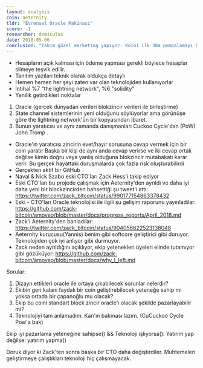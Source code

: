 ```yaml
---
layout: analysis
coin: aeternity
tldr: "Evrensel Oracle Makinası"
score: -1
researcher: demiculus
date: 2018-05-06
conclusion: "Takım güzel marketing yapıyor. Koini ilk 30a pompalamayı başarmışlar ve farklı bir satış noktaları olduğu için sıralaması daha da yükselebilir insanlar teknolojisinin çalışmadığını anlayana kadar.(eğer teknoloji gerçekten çalışmıyorsa). Sonuç olarak bu blokzincirinin-takımın başarılı olmasını istemiyorum."
---
```


- Hesapların açık kalması için ödeme yapması gerekli böylece hesaplar silmeye teşvik edilir.
- Tanıtım yazıları teknik olarak oldukça detaylı
- Hemen hemen her şeyi zaten var olan teknolojiden kullanıyorlar
- İntihal %7 "the lightning network", %6 "solidity"
- Yenilik getirdikleri noktalar
1. Oracle (gerçek dünyadan verileri blokzincir verileri ile birleştirme)
2. State channel sistemlerinin yeni olduğunu söylüyorlar ama görünüşe göre the lightning network'ün bir kopyasından ibaret.
3. Bunun yaratıcısı ve aynı zamanda danışmanları Cuckoo Cycle'dan (PoW) John Tromp .
- Oracle'ın yaratıcısı zincirin evet/hayır sorusuna cevap vermek için bir coin yaratır Başka bir kişi de aynı anda cevap verirse ve iki cevap ortak değilse kimin doğru veya yanlış olduğuna blokzincir mutabakatı karar verir. Bu gerçek hayattaki duruşmalarda çok fazla risk oluşturabilirdi
- Gerçekten aktif bir GitHub
- Naval & Nick Szabo eski CTO'ları Zack Hess'i takip ediyor
- Eski CTO'ları bu projede çalışmak için Aeternity'den ayrıldı ve daha iyi daha yeni bir blockzincirden bahsettiği şu tweet'i attı: https://twitter.com/zack_bitcoin/status/990177154863378432
- Eski - CTO'ları Oracle teknolojisi ile ilgili şu gelişim raporunu yayınladılar: https://github.com/zack-bitcoin/amoveo/blob/master/docs/progress_reports/April_2018.md
- Zack'i Aeternity'den banladılar: https://twitter.com/zack_bitcoin/status/904056622523138048
- Aeternity kurucusu(Yannis) benim gibi softcore geliştirici gibi duruyor. Teknolojiden çok iyi anlıyor gibi durmuyor.
- Zack neden ayrıldığını açıklıyor, ekip yetenekleri üyeleri elinde tutamıyor gibi gözüküyor: https://github.com/zack-bitcoin/amoveo/blob/master/docs/why_I_left.md

Sorular:
1. Dizayn ettikleri oracle ile ortaya çıkabilecek sorunlar nelerdir?
2. Ekibin geri kalanı faydalı bir coin geliştirebilecek yeteneğe sahip mi yoksa ortada bir çapanoğlu mu olacak?
3. Ekip bu coini standart block zincir oracle'ı olacak şekilde pazarlayabilir mi?
4. Teknolojiyi tam anlamadım. Kan'ın bakması lazım. (CuCuckoo Cycle Pow'a bak)

Ekip iyi pazarlama yeteneğine sahipse() && Teknoloji işliyorsa(): Yatırım yap
değilse: yatırım yapma()

Doruk diyor ki Zack'ten sonra başka bir CTO daha değiştirdiler. Muhtemelen geliştirmeye çalıştıkları teknoloji hiç çalışmayacak.